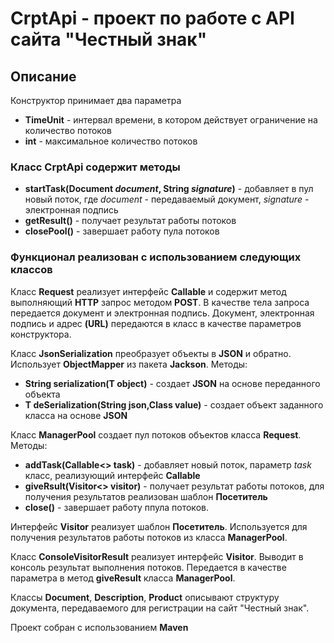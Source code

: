 # CrptApi - проект по работе с API сайта "Честный знак"

## Описание

Конструктор принимает два параметра
* __TimeUnit__ - интервал времени, в котором действует ограничение на количество потоков
* __int__ - максимальное количество потоков

### Класс __CrptApi__ содержит методы

* __startTask(Document *document*, String *signature*)__ - добавляет в пул новый поток, где *document* - передаваемый документ, *signature* - электронная подпись
* __getResult()__ - получает результат работы потоков
* __closePool()__ - завершает работу пула потоков

### Функционал реализован с использованием следующих классов

Класс __Request__ реализует интерфейс __Callable<String>__ и содержит метод выполняющий __HTTP__ запрос методом __POST__. В качестве тела запроса передается документ и электронная подпись. Документ, электронная подпись и адрес __(URL)__ передаются в класс в качестве параметров конструктора.

Класс __JsonSerialization__ преобразует объекты в __JSON__ и обратно. Использует __ObjectMapper__ из пакета __Jackson__. 
Методы:
* __String serialization(T object)__ - создает __JSON__ на основе переданного объекта
* __T deSerialization(String json,Class<T> value)__ - создает объект заданного класса на основе __JSON__

Класс __ManagerPool__ создает пул потоков объектов класса __Request__.
Методы:
* __addTask(Callable<> task)__ - добавляет новый поток, параметр *task* класс, реализующий интерфейс __Callable__
* __giveRsult(Visitor<> visitor)__ - получает результат работы потоков, для получения результатов реализован шаблон __Посетитель__
* __close()__ - завершает работу ппула потоков.

Интерфейс __Visitor__ реализует шаблон __Посетитель__. Используется для получения результатов работы потоков из класса __ManagerPool__.

Класс __ConsoleVisitorResult__ реализует интерфейс __Visitor__. Выводит в консоль результат выполнения потоков. Передается в качестве параметра в метод __giveResult__ класса __ManagerPool__.

Классы __Document__, __Description__, __Product__ описывают структуру документа, передаваемого для регистрации на сайт "Честный знак".

Проект собран с использованием __Maven__



